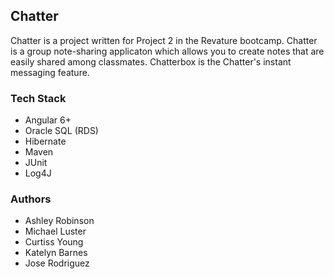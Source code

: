 ## Chatter
Chatter is a project written for Project 2 in the Revature bootcamp. Chatter is a group note-sharing applicaton which allows you to create notes that are easily shared among classmates. Chatterbox is the Chatter's instant messaging feature. 
### Tech Stack
* Angular 6+
* Oracle SQL (RDS)
* Hibernate
* Maven
* JUnit
* Log4J

### Authors
* Ashley Robinson
* Michael Luster
* Curtiss Young
* Katelyn Barnes
* Jose Rodriguez 



